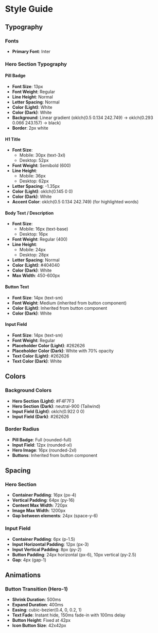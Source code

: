 # Style Guide

## Typography

### Fonts
- **Primary Font**: Inter

### Hero Section Typography

#### Pill Badge
- **Font Size**: 13px
- **Font Weight**: Regular
- **Line Height**: Normal
- **Letter Spacing**: Normal
- **Color (Light)**: White
- **Color (Dark)**: White
- **Background**: Linear gradient (oklch(0.5 0.134 242.749) → oklch(0.293 0.066 243.157) → black)
- **Border**: 2px white

#### H1 Title
- **Font Size**: 
  - Mobile: 30px (text-3xl)
  - Desktop: 52px
- **Font Weight**: Semibold (600)
- **Line Height**: 
  - Mobile: 36px
  - Desktop: 62px
- **Letter Spacing**: -1.35px
- **Color (Light)**: oklch(0.145 0 0)
- **Color (Dark)**: White
- **Accent Color**: oklch(0.5 0.134 242.749) (for highlighted words)

#### Body Text / Description
- **Font Size**: 
  - Mobile: 16px (text-base)
  - Desktop: 16px
- **Font Weight**: Regular (400)
- **Line Height**: 
  - Mobile: 24px
  - Desktop: 28px
- **Letter Spacing**: Normal
- **Color (Light)**: #404040
- **Color (Dark)**: White
- **Max Width**: 450-600px

#### Button Text
- **Font Size**: 14px (text-sm)
- **Font Weight**: Medium (inherited from button component)
- **Color (Light)**: Inherited from button component
- **Color (Dark)**: White

#### Input Field
- **Font Size**: 14px (text-sm)
- **Font Weight**: Regular
- **Placeholder Color (Light)**: #262626
- **Placeholder Color (Dark)**: White with 70% opacity
- **Text Color (Light)**: #262626
- **Text Color (Dark)**: White

## Colors

### Background Colors
- **Hero Section (Light)**: #F4F7F3
- **Hero Section (Dark)**: neutral-900 (Tailwind)
- **Input Field (Light)**: oklch(0.922 0 0)
- **Input Field (Dark)**: #262626

### Border Radius
- **Pill Badge**: Full (rounded-full)
- **Input Field**: 12px (rounded-xl)
- **Hero Image**: 16px (rounded-2xl)
- **Buttons**: Inherited from button component

## Spacing

### Hero Section
- **Container Padding**: 16px (px-4)
- **Vertical Padding**: 64px (py-16)
- **Content Max Width**: 720px
- **Image Max Width**: 1200px
- **Gap between elements**: 24px (space-y-6)

### Input Field
- **Container Padding**: 6px (p-1.5)
- **Input Horizontal Padding**: 12px (px-3)
- **Input Vertical Padding**: 8px (py-2)
- **Button Padding**: 24px horizontal (px-6), 10px vertical (py-2.5)
- **Gap**: 4px (gap-1)

## Animations

### Button Transition (Hero-1)
- **Shrink Duration**: 500ms
- **Expand Duration**: 400ms
- **Easing**: cubic-bezier(0.4, 0, 0.2, 1)
- **Text Fade**: Instant hide, 150ms fade-in with 100ms delay
- **Button Height**: Fixed at 42px
- **Icon Button Size**: 42x42px
